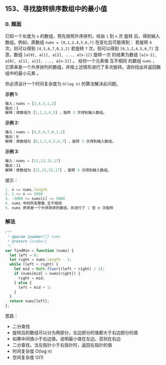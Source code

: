 ## 153、寻找旋转排序数组中的最小值

### 0. 题面

已知一个长度为 `n` 的数组，预先按照升序排列，经由 `1` 到 `n` 次 旋转 后，得到输入数组。例如，原数组 `nums = [0,1,2,4,5,6,7]` 在变化后可能得到：
若旋转 `4` 次，则可以得到 `[4,5,6,7,0,1,2]`
若旋转 `7` 次，则可以得到 `[0,1,2,4,5,6,7]`
注意，数组 `[a[0], a[1], a[2], ..., a[n-1]]` 旋转一次 的结果为数组 `[a[n-1], a[0], a[1], a[2], ..., a[n-2]]` 。
给你一个元素值 互不相同 的数组 `nums` ，它原来是一个升序排列的数组，并按上述情形进行了多次旋转。请你找出并返回数组中的最小元素 。

你必须设计一个时间复杂度为 `O(log n)` 的算法解决此问题。

**示例 1:**

```javascript
输入：nums = [3,4,5,1,2]
输出：1
解释：原数组为 [1,2,3,4,5] ，旋转 3 次得到输入数组。
```

**示例 2:**

```javascript
输入：nums = [4,5,6,7,0,1,2]
输出：0
解释：原数组为 [0,1,2,4,5,6,7] ，旋转 3 次得到输入数组。
```

**示例 3:**

```javascript
输入：nums = [11,13,15,17]
输出：11
解释：原数组为 [11,13,15,17] ，旋转 4 次得到输入数组。
```

提示：

```javascript
1. n == nums.length
2. 1 <= n <= 5000
3. -5000 <= nums[i] <= 5000
4. nums 中的所有整数 互不相同
5. nums 原来是一个升序排序的数组，并进行了 1 至 n 次旋转
```

### 解法

```javascript
/**
 * @param {number[]} nums
 * @return {number}
 */
var findMin = function (nums) {
  let left = 0;
  let right = nums.length - 1;
  while (left < right) {
    let mid = Math.floor((left + right) / 2);
    if (nums[mid] < nums[right]) {
      right = mid;
    } else {
      left = mid + 1;
    }
  }
  return nums[left];
};
```

思路：

- 二分查找
- 旋转后的数组可以分为两部分，左边部分的值都大于右边部分的值
- 如果中间值小于右边值，说明最小值在左边，否则在右边
- 二分查找，当左指针小于右指针时，返回左指针的值
- 时间复杂度 O(log n)
- 空间复杂度 O(1)
